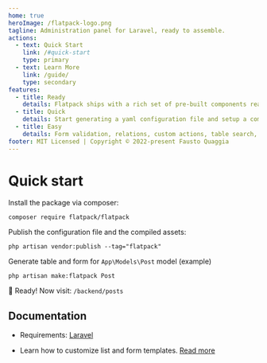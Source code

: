 ```yaml
---
home: true
heroImage: /flatpack-logo.png
tagline: Administration panel for Laravel, ready to assemble.
actions:
  - text: Quick Start
    link: /#quick-start
    type: primary
  - text: Learn More
    link: /guide/
    type: secondary
features:
  - title: Ready
    details: Flatpack ships with a rich set of pre-built components ready to be assembled.
  - title: Quick
    details: Start generating a yaml configuration file and setup a complete admin UI in seconds.
  - title: Easy
    details: Form validation, relations, custom actions, table search, sorting, and much more.
footer: MIT Licensed | Copyright © 2022-present Fausto Quaggia
---
```


# Quick start

Install the package via composer:

```text
composer require flatpack/flatpack
```

Publish the configuration file and the compiled assets:

```text
php artisan vendor:publish --tag="flatpack"
```

Generate table and form for `App\Models\Post` model (example)

```text
php artisan make:flatpack Post
```

:tada: Ready! Now visit: `/backend/posts`

## Documentation

- Requirements: [Laravel](https://laravel.com)

- Learn how to customize list and form templates.
  [Read more](/guide/)
